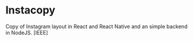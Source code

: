 # Instacopy
Copy of Instagram layout in React and React Native and an simple backend in NodeJS.
[IEEE]
